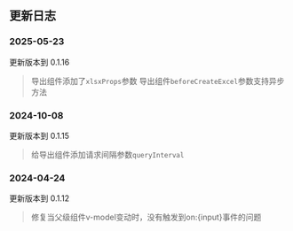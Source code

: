 ## 更新日志

### 2025-05-23
更新版本到 0.1.16
> 导出组件添加了`xlsxProps`参数
> 导出组件`beforeCreateExcel`参数支持异步方法

### 2024-10-08
更新版本到 0.1.15

> 给导出组件添加请求间隔参数`queryInterval`

### 2024-04-24
更新版本到 0.1.12

> 修复当父级组件v-model变动时，没有触发到on:{input}事件的问题


